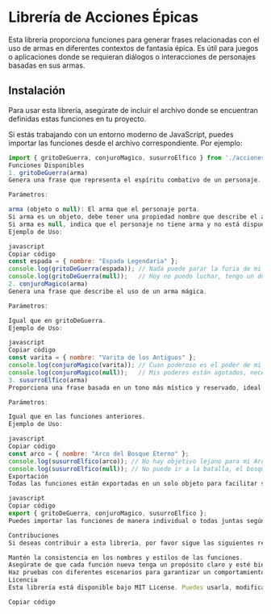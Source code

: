 # Librería de Acciones Épicas

Esta librería proporciona funciones para generar frases relacionadas con el uso de armas en diferentes contextos de fantasía épica. Es útil para juegos o aplicaciones donde se requieran diálogos o interacciones de personajes basadas en sus armas.

## Instalación

Para usar esta librería, asegúrate de incluir el archivo donde se encuentran definidas estas funciones en tu proyecto.

Si estás trabajando con un entorno moderno de JavaScript, puedes importar las funciones desde el archivo correspondiente. Por ejemplo:

```javascript
import { gritoDeGuerra, conjuroMagico, susurroElfico } from './accionesEpicas.js';
Funciones Disponibles
1. gritoDeGuerra(arma)
Genera una frase que representa el espíritu combativo de un personaje.

Parámetros:

arma (objeto o null): El arma que el personaje porta.
Si arma es un objeto, debe tener una propiedad nombre que describe el arma.
Si arma es null, indica que el personaje no tiene arma y no está dispuesto a luchar.
Ejemplo de Uso:

javascript
Copiar código
const espada = { nombre: "Espada Legendaria" };
console.log(gritoDeGuerra(espada)); // Nada puede parar la furia de mi Espada Legendaria
console.log(gritoDeGuerra(null));   // Hoy no puedo luchar, tengo un dolor en el brazo.
2. conjuroMagico(arma)
Genera una frase que describe el uso de un arma mágica.

Parámetros:

Igual que en gritoDeGuerra.
Ejemplo de Uso:

javascript
Copiar código
const varita = { nombre: "Varita de los Antiguos" };
console.log(conjuroMagico(varita)); // Cuan poderoso es el poder de mi Varita de los Antiguos
console.log(conjuroMagico(null));   // Mis poderes están agotados, necesito un descanso.
3. susurroElfico(arma)
Proporciona una frase basada en un tono más místico y reservado, ideal para personajes élficos.

Parámetros:

Igual que en las funciones anteriores.
Ejemplo de Uso:

javascript
Copiar código
const arco = { nombre: "Arco del Bosque Eterno" };
console.log(susurroElfico(arco)); // No hay objetivo lejano para mi Arco del Bosque Eterno
console.log(susurroElfico(null)); // No puedo ir a la batalla, el bosque me necesita para meditar.
Exportación
Todas las funciones están exportadas en un solo objeto para facilitar su uso:

javascript
Copiar código
export { gritoDeGuerra, conjuroMagico, susurroElfico };
Puedes importar las funciones de manera individual o todas juntas según tus necesidades.

Contribuciones
Si deseas contribuir a esta librería, por favor sigue las siguientes reglas:

Mantén la consistencia en los nombres y estilos de las funciones.
Asegúrate de que cada función nueva tenga un propósito claro y esté bien documentada.
Haz pruebas con diferentes escenarios para garantizar un comportamiento esperado.
Licencia
Esta librería está disponible bajo MIT License. Puedes usarla, modificarla y distribuirla libremente siempre que incluyas esta nota de crédito.

Copiar código





